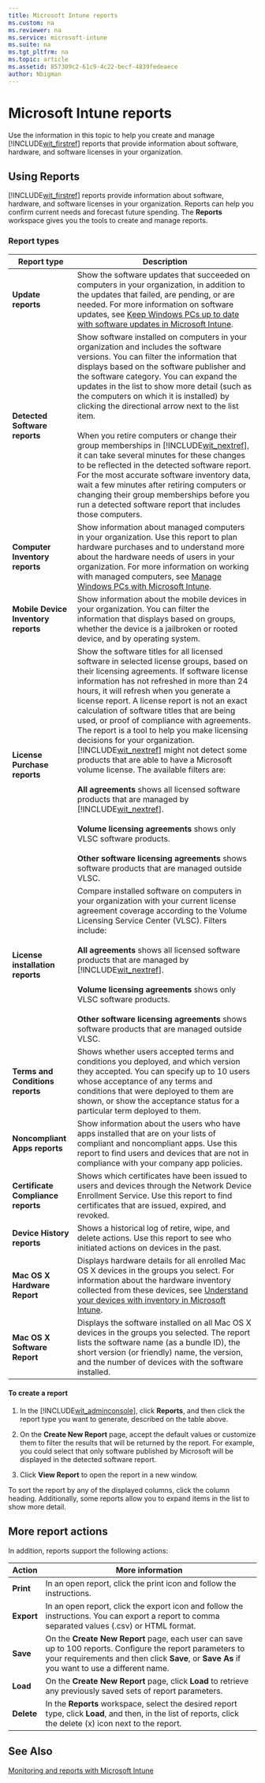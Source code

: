 ```yaml
---
title: Microsoft Intune reports
ms.custom: na
ms.reviewer: na
ms.service: microsoft-intune
ms.suite: na
ms.tgt_pltfrm: na
ms.topic: article
ms.assetid: 857309c2-61c9-4c22-becf-4839fedeaece
author: Nbigman
---
```

# Microsoft Intune reports
Use the information in this topic to help you create and manage [!INCLUDE[wit_firstref](../Token/wit_firstref_md.md)] reports that provide information about software, hardware, and software licenses in your organization.

## Using Reports
[!INCLUDE[wit_firstref](../Token/wit_firstref_md.md)] reports provide information about software, hardware, and software licenses in your organization. Reports can help you confirm current needs and forecast future spending. The **Reports** workspace gives you the tools to create and manage reports. 

### Report types

|Report type|Description|
|---------------|---------------|
|**Update reports**|Show the software updates that succeeded on computers in your organization, in addition to the updates that failed, are pending, or are needed. For more information on software updates, see [Keep Windows PCs up to date with software updates in Microsoft Intune](../Topic/Keep-Windows-PCs-up-to-date-with-software-updates-in-Microsoft-Intune.md).|
|**Detected Software reports**|Show software installed on computers in your organization and includes the software versions. You can filter the information that displays based on the software publisher and the software category. You can expand the updates in the list to show more detail (such as the computers on which it is installed) by clicking the directional arrow next to the list item.<br /><br />When you retire computers or change their group memberships in [!INCLUDE[wit_nextref](../Token/wit_nextref_md.md)], it can take several minutes for these changes to be reflected in the detected software report. For the most accurate software inventory data, wait a few minutes after retiring computers or changing their group memberships before you run a detected software report that includes those computers.|
|**Computer Inventory reports**|Show information about managed computers in your organization. Use this report to plan hardware purchases and to understand more about the hardware needs of users in your organization. For more information on working with managed computers, see [Manage Windows PCs with Microsoft Intune](../Topic/Manage-Windows-PCs-with-Microsoft-Intune.md).|
|**Mobile Device Inventory reports**|Show information about the mobile devices in your organization. You can filter the information that displays based on groups, whether the device is a jailbroken or rooted device, and by operating system.|
|**License Purchase reports**|Show the software titles for all licensed software in selected license groups, based on their licensing agreements. If software license information has not refreshed in more than 24 hours, it will refresh when you generate a license report. A license report is not an exact calculation of software titles that are being used, or proof of compliance with agreements. The report is a tool to help you make licensing decisions for your organization. [!INCLUDE[wit_nextref](../Token/wit_nextref_md.md)] might not detect some products that are able to have a Microsoft volume license. The available filters are:<br /><br />**All agreements** shows all licensed software products that are managed by [!INCLUDE[wit_nextref](../Token/wit_nextref_md.md)].<br /><br />**Volume licensing agreements** shows only VLSC software products.<br /><br />**Other software licensing agreements** shows software products that are managed outside VLSC.|
|**License installation reports**|Compare installed software on computers in your organization with your current license agreement coverage according to the  Volume Licensing Service Center (VLSC). Filters include:<br /><br />**All agreements** shows all licensed software products that are managed by [!INCLUDE[wit_nextref](../Token/wit_nextref_md.md)].<br /><br />**Volume licensing agreements** shows only VLSC software products.<br /><br />**Other software licensing agreements** shows software products that are managed outside VLSC.|
|**Terms and Conditions reports**|Shows whether users accepted terms and conditions you deployed, and which version they accepted. You can specify up to 10 users whose acceptance of any terms and conditions that were deployed to them are shown, or show the acceptance status for a particular term deployed to them.|
|**Noncompliant Apps reports**|Show information about the users who have apps installed that are on your lists of compliant and noncompliant apps. Use this report to find users and devices that are not in compliance with your company app policies.|
|**Certificate Compliance reports**|Shows which certificates have been issued to users and devices through the Network Device Enrollment Service. Use this report to find certificates that are issued, expired, and revoked.|
|**Device History reports**|Shows a historical log of retire, wipe, and delete actions. Use this report to see who initiated actions on devices in the past.|
|**Mac OS X Hardware Report**|Displays hardware details for all enrolled Mac OS X devices in the groups you select. For information about the hardware inventory collected from these devices, see [Understand your devices with inventory in Microsoft Intune](../Topic/Understand-your-devices-with-inventory-in-Microsoft-Intune.md).|
|**Mac OS X Software Report**|Displays the software installed on all Mac OS X devices in the groups you selected. The report lists the software name (as a bundle ID), the short version (or friendly) name, the version, and the number of devices with the software installed.|

#### To create a report

1.  In the [!INCLUDE[wit_adminconsole](../Token/wit_adminconsole_md.md)], click **Reports**, and then click the report type you want to generate, described on the table above.

2.  On the **Create New Report** page, accept the default values or customize them to filter the results that will be returned by the report. For example, you could select that only software published by Microsoft will be displayed in the detected software report.

3.  Click **View Report** to open the report in a new window.

To sort the report by any of the displayed columns, click the column heading. Additionally, some reports allow you to expand items in the list to show more detail.

## More report actions
In addition, reports support the following actions:

|Action|More information|
|----------|--------------------|
|**Print**|In an open report, click the print icon and follow the instructions.|
|**Export**|In an open report, click the export icon and follow the instructions. You can export a report to comma separated values (.csv) or HTML format.|
|**Save**|On the **Create New Report** page, each user can save up to 100 reports. Configure the report parameters to your requirements and then click **Save**, or **Save As** if you want to use a different name.|
|**Load**|On the **Create New Report** page, click **Load** to retrieve any previously saved sets of report parameters.|
|**Delete**|In the **Reports** workspace, select the desired report type, click **Load**, and then, in the list of reports, click the delete (x) icon next to the report.|

## See Also
[Monitoring and reports with Microsoft Intune](../Topic/Monitoring-and-reports-with-Microsoft-Intune.md)

